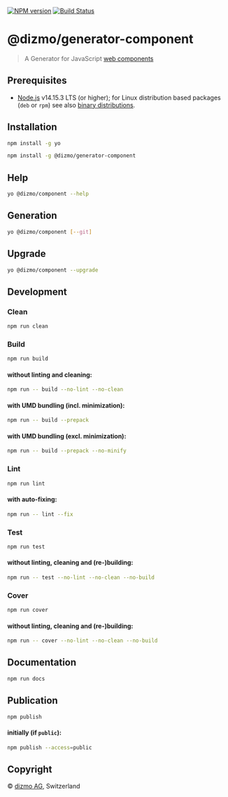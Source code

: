 [![NPM version](https://badge.fury.io/js/%40dizmo%2Fgenerator-component.svg)](https://npmjs.org/package/@dizmo/generator-component)
[![Build Status](https://travis-ci.com/dizmo/yeoman-generator-component.svg?branch=master)](https://travis-ci.com/dizmo/yeoman-generator-component)

# @dizmo/generator-component

> A Generator for JavaScript [web components]

## Prerequisites

* [Node.js] v14.15.3 LTS (or higher); for Linux distribution based packages (`deb` or `rpm`) see also [binary distributions](https://github.com/nodesource/distributions).

## Installation

```sh
npm install -g yo
```

```sh
npm install -g @dizmo/generator-component
```

## Help

```sh
yo @dizmo/component --help
```

## Generation

```sh
yo @dizmo/component [--git]
```

## Upgrade

```sh
yo @dizmo/component --upgrade
```

## Development

### Clean

```sh
npm run clean
```

### Build

```sh
npm run build
```

#### without linting and cleaning:

```sh
npm run -- build --no-lint --no-clean
```

#### with UMD bundling (incl. minimization):

```sh
npm run -- build --prepack
```

#### with UMD bundling (excl. minimization):

```sh
npm run -- build --prepack --no-minify
```

### Lint

```sh
npm run lint
```

#### with auto-fixing:

```sh
npm run -- lint --fix
```

### Test

```sh
npm run test
```

#### without linting, cleaning and (re-)building:

```sh
npm run -- test --no-lint --no-clean --no-build
```

### Cover

```sh
npm run cover
```

#### without linting, cleaning and (re-)building:

```sh
npm run -- cover --no-lint --no-clean --no-build
```

## Documentation

```sh
npm run docs
```

## Publication

```sh
npm publish
```

#### initially (if `public`):

```sh
npm publish --access=public
```

## Copyright

 © [dizmo AG](http://dizmo.com/), Switzerland

[Node.js]: https://nodejs.org
[web components]: https://developer.mozilla.org/en-US/docs/Web/Web_Components